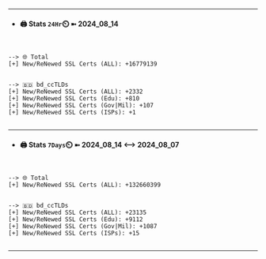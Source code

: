 

---
- #### 🖨️ **Stats** `24Hr`⏲️ ➼ 2024_08_14
```console


--> 🌐 Total
[+] New/ReNewed SSL Certs (ALL): +16779139


--> 🇧🇩 bd_ccTLDs
[+] New/ReNewed SSL Certs (ALL): +2332
[+] New/ReNewed SSL Certs (Edu): +810
[+] New/ReNewed SSL Certs (Gov|Mil): +107
[+] New/ReNewed SSL Certs (ISPs): +1


```

---
- #### 🖨️ **Stats** `7Days`⏲️ ➼ 2024_08_14 <--> 2024_08_07
```console


--> 🌐 Total
[+] New/ReNewed SSL Certs (ALL): +132660399


--> 🇧🇩 bd_ccTLDs
[+] New/ReNewed SSL Certs (ALL): +23135
[+] New/ReNewed SSL Certs (Edu): +9112
[+] New/ReNewed SSL Certs (Gov|Mil): +1087
[+] New/ReNewed SSL Certs (ISPs): +15


```

---

